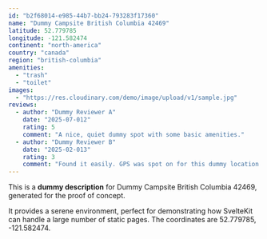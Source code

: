 ```yaml
---
id: "b2f68014-e985-44b7-bb24-793283f17360"
name: "Dummy Campsite British Columbia 42469"
latitude: 52.779785
longitude: -121.582474
continent: "north-america"
country: "canada"
region: "british-columbia"
amenities:
  - "trash"
  - "toilet"
images:
  - "https://res.cloudinary.com/demo/image/upload/v1/sample.jpg"
reviews:
  - author: "Dummy Reviewer A"
    date: "2025-07-012"
    rating: 5
    comment: "A nice, quiet dummy spot with some basic amenities."
  - author: "Dummy Reviewer B"
    date: "2025-02-013"
    rating: 3
    comment: "Found it easily. GPS was spot on for this dummy location."
---
```


This is a **dummy description** for Dummy Campsite British Columbia 42469, generated for the proof of concept.

It provides a serene environment, perfect for demonstrating how SvelteKit can handle a large number of static pages. The coordinates are 52.779785, -121.582474.
